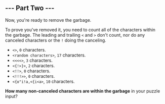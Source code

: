 ## --- Part Two ---

Now, you're ready to remove the garbage.

To prove you've removed it, you need to count all of the characters within the garbage. The leading and trailing ``<`` and ``>`` don't count, nor do any canceled characters or the ``!`` doing the canceling.

- ``<>``, ``0`` characters.
- ``<random characters>``, ``17`` characters.
- ``<<<<>``, ``3`` characters.
- ``<{!>}>``, ``2`` characters.
- ``<!!>``, ``0`` characters.
- ``<!!!>>``, ``0`` characters.
- ``<{o"i!a,<{i<a>``, ``10`` characters.

__How many non-canceled characters are within the garbage__ in your puzzle input?
